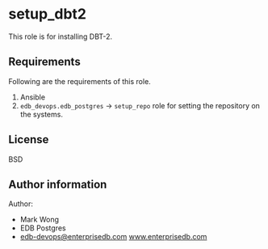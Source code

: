 # setup_dbt2

This role is for installing DBT-2.

## Requirements

Following are the requirements of this role.
  1. Ansible
  2. `edb_devops.edb_postgres` -> `setup_repo` role for setting the repository on
     the systems.

## License

BSD

## Author information

Author:

  * Mark Wong
  * EDB Postgres
  * edb-devops@enterprisedb.com www.enterprisedb.com
